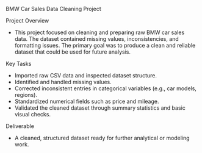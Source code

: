 BMW Car Sales Data Cleaning Project

Project Overview
 - This project focused on cleaning and preparing raw BMW car sales data. The dataset contained missing values, inconsistencies, and formatting issues. The primary goal was to produce a clean and reliable dataset that could be used for future analysis.

Key Tasks
 - Imported raw CSV data and inspected dataset structure.
 - Identified and handled missing values.
 - Corrected inconsistent entries in categorical variables (e.g., car models, regions).
 - Standardized numerical fields such as price and mileage.
 - Validated the cleaned dataset through summary statistics and basic visual checks.

Deliverable
 - A cleaned, structured dataset ready for further analytical or modeling work.
